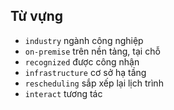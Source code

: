 ## Từ vựng
- `industry` ngành công nghiệp
- `on-premise` trên nền tảng, tại chỗ
- `recognized` được công nhận
- `infrastructure` cơ sở hạ tầng
- `rescheduling` sắp xếp lại lịch trình
- `interact` tương tác